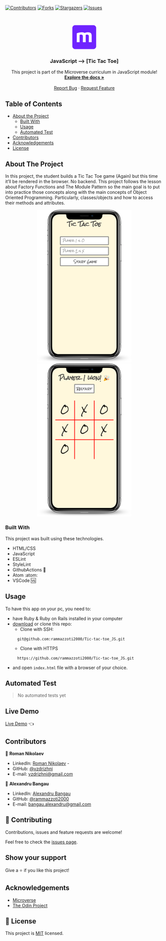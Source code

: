 <!--
*** Thanks for checking out this README Template. If you have a suggestion that would
*** make this better, please fork the repo and create a pull request or simply open
*** an issue with the tag "enhancement".
*** Thanks again! Now go create something AMAZING! :D
-->

<!-- PROJECT SHIELDS -->
<!--
*** I'm using markdown "reference style" links for readability.
*** Reference links are enclosed in brackets [ ] instead of parentheses ( ).
*** See the bottom of this document for the declaration of the reference variables
*** for contributors-url, forks-url, etc. This is an optional, concise syntax you may use.
*** https://www.markdownguide.org/basic-syntax/#reference-style-links
-->
[![Contributors][contributors-shield]][contributors-url]
[![Forks][forks-shield]][forks-url]
[![Stargazers][stars-shield]][stars-url]
[![Issues][issues-shield]][issues-url]


<!-- PROJECT LOGO -->
<br />
<p align="center">
  <a href="https://github.com/rammazzoti2000/Tic-tac-toe_JS">
    <img src="assets/microverse.png" alt="Logo" width="80" height="80">
  </a>

  <h3 align="center">JavaScript --> [Tic Tac Toe]</h3>

  <p align="center">
    This project is part of the Microverse curriculum in JavaScript module!
    <br />
    <a href="https://github.com/rammazzoti2000/Tic-tac-toe_JS"><strong>Explore the docs »</strong></a>
    <br />
    <br />
    <a href="https://github.com/rammazzoti2000/Tic-tac-toe_JS/issues">Report Bug</a>
    ·
    <a href="https://github.com/rammazzoti2000/Tic-tac-toe_JS/issues">Request Feature</a>
  </p>
</p>

<!-- TABLE OF CONTENTS -->
## Table of Contents

* [About the Project](#about-the-project)
  * [Built With](#built-with)
  * [Usage](#usage)
  * [Automated Test](#automated-test)
* [Contributors](#contributors)
* [Acknowledgements](#acknowledgements)
* [License](#license)

<!-- ABOUT THE PROJECT -->
## About The Project

In this project, the student builds a Tic Tac Toe game (Again) but this time it’ll be rendered in the browser. No backend. This project follows the lesson about Factory Functions and The Module Pattern so the main goal is to put into practice those concepts along with the main concepts of Object Oriented Programming. Particularly, classes/objects and how to access their methods and attributes.

<p float="left" align="center">
  <img src="assets/smartmockups_kbonzmh4.png" width="300" />
  <img src="assets/smartmockups_kbonxojq.png" width="300" /> 
</p>

### Built With
This project was built using these technologies.
* HTML/CSS
* JavaScript
* ESLint
* StyleLint
* GithubActions :muscle:
* Atom :atom:
* VSCode :vs:

<!-- INSTALLATION -->
## Usage

To have this app on your pc, you need to:
* have Ruby & Ruby on Rails installed in your computer
* [download](https://github.com/rammazzoti2000/Tic-tac-toe_JS/archive/develop.zip) or clone this repo:
  - Clone with SSH:
  ```
    git@github.com:rammazzoti2000/Tic-tac-toe_JS.git
  ```
  - Clone with HTTPS
  ```
    https://github.com/rammazzoti2000/Tic-tac-toe_JS.git
  ```
- and open ```index.html``` file with a browser of your choice.

## Automated Test
 > No automated tests yet

## Live Demo
[Live Demo](https://rammazzoti2000.github.io/Tic-tac-toe_JS/) :point_left:

<!-- CONTACT -->
## Contributors

👤 **Roman Nikolaev**

- LinkedIn: [Roman Nikolaev](https://www.linkedin.com/in/roman-nikolaev-65b639197/) -
- GitHub: [@vzdrizhni](https://github.com/vzdrizhni)
- E-mail: vzdrizhni@gmail.com

👤 **Alexandru Bangau**

- LinkedIn: [Alexandru Bangau](https://www.linkedin.com/in/alexandru-bangau/)
- GitHub: [@rammazzoti2000](https://github.com/rammazzoti2000)
- E-mail: bangau.alexandru@gmail.com

## :handshake: Contributing

Contributions, issues and feature requests are welcome!

Feel free to check the [issues page](https://github.com/rammazzoti2000/Tic-tac-toe_JS/issues).

## Show your support

Give a :star: if you like this project!


<!-- ACKNOWLEDGEMENTS -->
## Acknowledgements
* [Microverse](https://www.microverse.org/)
* [The Odin Project](https://www.theodinproject.com/)
<!-- MARKDOWN LINKS & IMAGES -->
<!-- https://www.markdownguide.org/basic-syntax/#reference-style-links -->
[contributors-shield]: https://img.shields.io/github/contributors/rammazzoti2000/Tic-tac-toe_JS.svg?style=flat-square
[contributors-url]: https://github.com/rammazzoti2000/Tic-tac-toe_JS/graphs/contributors
[forks-shield]: https://img.shields.io/github/forks/rammazzoti2000/Tic-tac-toe_JS.svg?style=flat-square
[forks-url]: https://github.com/rammazzoti2000/Tic-tac-toe_JS/network/members
[stars-shield]: https://img.shields.io/github/stars/rammazzoti2000/Tic-tac-toe_JS.svg?style=flat-square
[stars-url]: https://github.com/rammazzoti2000/Tic-tac-toe_JS/stargazers
[issues-shield]: https://img.shields.io/github/issues/rammazzoti2000/Tic-tac-toe_JS.svg?style=flat-square
[issues-url]: https://github.com/rammazzoti2000/Tic-tac-toe_JS/issues

## 📝 License

This project is [MIT](https://opensource.org/licenses/MIT) licensed.

